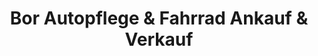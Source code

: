 ---
title: "Bor Autopflege & Fahrrad Ankauf & Verkauf"
url: /leipzig/bor-autopflege-und-fahrrad-ankauf-und-verkauf/
shop: Fahrrad
---